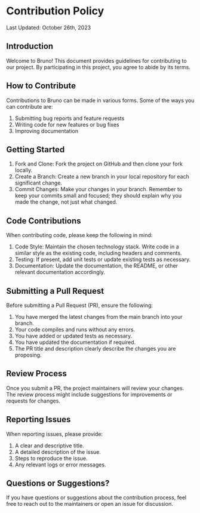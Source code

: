 # Contribution Policy
Last Updated: October 26th, 2023


## Introduction

Welcome to Bruno! This document provides guidelines for contributing to our project. By participating in this project, you agree to abide by its terms.


## How to Contribute

Contributions to Bruno can be made in various forms. Some of the ways you can contribute are:

1. Submitting bug reports and feature requests  
2. Writing code for new features or bug fixes  
3. Improving documentation  


## Getting Started

1. Fork and Clone: Fork the project on GitHub and then clone your fork locally.
2. Create a Branch: Create a new branch in your local repository for each significant change.
3. Commit Changes: Make your changes in your branch. Remember to keep your commits small and focused; they should explain why you made the change, not just what changed.


## Code Contributions

When contributing code, please keep the following in mind:

1. Code Style: Maintain the chosen technology stack. Write code in a similar style as the existing code, including headers and comments.
2. Testing: If present, add unit tests or update existing tests as necessary.
3. Documentation: Update the documentation, the README, or other relevant documentation accordingly.


## Submitting a Pull Request

Before submitting a Pull Request (PR), ensure the following:

1. You have merged the latest changes from the main branch into your branch.
2. Your code compiles and runs without any errors.
3. You have added or updated tests as necessary.
4. You have updated the documentation if required.
5. The PR title and description clearly describe the changes you are proposing.


## Review Process

Once you submit a PR, the project maintainers will review your changes. The review process might include suggestions for improvements or requests for changes.


## Reporting Issues

When reporting issues, please provide:

1. A clear and descriptive title.
2. A detailed description of the issue.
3. Steps to reproduce the issue.
4. Any relevant logs or error messages.


## Questions or Suggestions?

If you have questions or suggestions about the contribution process, feel free to reach out to the maintainers or open an issue for discussion.